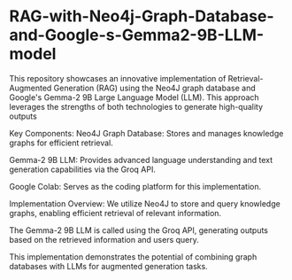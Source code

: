 # RAG-with-Neo4j-Graph-Database-and-Google-s-Gemma2-9B-LLM-model
This repository showcases an innovative implementation of Retrieval-Augmented Generation (RAG) using the Neo4J graph database and Google's Gemma-2 9B Large Language Model (LLM). This approach leverages the strengths of both technologies to generate high-quality outputs

Key Components:
Neo4J Graph Database: Stores and manages knowledge graphs for efficient retrieval. 

Gemma-2 9B LLM: Provides advanced language understanding and text generation capabilities via the Groq API. 

Google Colab: Serves as the coding platform for this implementation.

Implementation Overview:
We utilize Neo4J to store and query knowledge graphs, enabling efficient retrieval of relevant information.

The Gemma-2 9B LLM is called using the Groq API, generating outputs based on the retrieved information and users query.

This implementation demonstrates the potential of combining graph databases with LLMs for augmented generation tasks.
